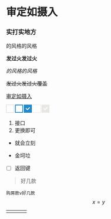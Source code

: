 # 审定如摄入

### 实打实地方

的风格的风格

**发过火发过火**

_的风格的风格_

~~发过火发过火覆盖~~

[审定如摄入](#审定如摄入)

![](/assets/newCheckBox.png)

1. 接口
2. 更换即可

* 就会立刻

* 金坷垃

* [ ] 返回键

> 好几款

`购房款v好几款`$$x = y$$





|  |  |  |  |
| :--- | :--- | :--- | :--- |
|  |  |  |  |

[^1]: 规划局

